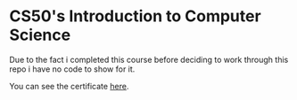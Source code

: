 # CS50's Introduction to Computer Science

Due to the fact i completed this course before deciding to work through this repo i have no code to show for it.

You can see the certificate [here](../certificates).
